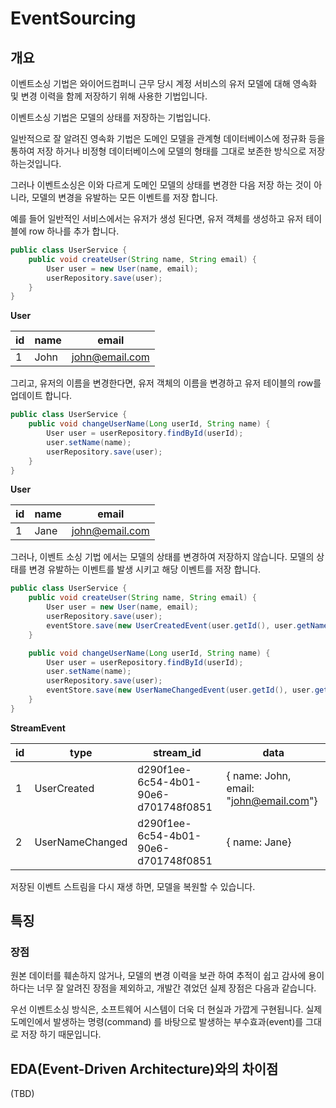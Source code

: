 # EventSourcing

## 개요

이벤트소싱 기법은 와이어드컴퍼니 근무 당시 계정 서비스의 유저 모델에 대해 영속화 및 변경 이력을 함께 저장하기 위해 사용한 기법입니다.

이벤트소싱 기법은 모델의 상태를 저장하는 기법입니다.

일반적으로 잘 알려진 영속화 기법은 도메인 모델을 관계형 데이터베이스에 정규화 등을 통하여 저장 하거나 비정형 데이터베이스에 모델의 형태를 그대로 보존한 방식으로 저장하는것입니다.

그러나 이벤트소싱은 이와 다르게 도메인 모델의 상태를 변경한 다음 저장 하는 것이 아니라, 모델의 변경을 유발하는 모든 이벤트를 저장 합니다.

예를 들어 일반적인 서비스에서는 유저가 생성 된다면, 유저 객체를 생성하고 유저 테이블에 row 하나를 추가 합니다.

```java
public class UserService {
    public void createUser(String name, String email) {
        User user = new User(name, email);
        userRepository.save(user);
    }
}
```

**User**

| id | name | email          |
|----|------|----------------|
| 1  | John | john@email.com |

그리고, 유저의 이름을 변경한다면, 유저 객체의 이름을 변경하고 유저 테이블의 row를 업데이트 합니다.

```java
public class UserService {
    public void changeUserName(Long userId, String name) {
        User user = userRepository.findById(userId);
        user.setName(name);
        userRepository.save(user);
    }
}
```

**User**

| id | name | email          |
|----|------|----------------|
| 1  | Jane | john@email.com |

그러나, 이벤트 소싱 기법 에서는 모델의 상태를 변경하여 저장하지 않습니다. 모델의 상태를 변경 유발하는 이벤트를 발생 시키고 해당 이벤트를 저장 합니다.

```java
public class UserService {
    public void createUser(String name, String email) {
        User user = new User(name, email);
        userRepository.save(user);
        eventStore.save(new UserCreatedEvent(user.getId(), user.getName(), user.getEmail()));
    }

    public void changeUserName(Long userId, String name) {
        User user = userRepository.findById(userId);
        user.setName(name);
        userRepository.save(user);
        eventStore.save(new UserNameChangedEvent(user.getId(), user.getName()));
    }
}
```

**StreamEvent**

| id | type            | stream_id                            | data                                   |
|----|-----------------|--------------------------------------|----------------------------------------|
| 1  | UserCreated     | d290f1ee-6c54-4b01-90e6-d701748f0851 | { name: John, email: "john@email.com"} |
| 2  | UserNameChanged | d290f1ee-6c54-4b01-90e6-d701748f0851 | { name: Jane}                          |

저장된 이벤트 스트림을 다시 재생 하면, 모델을 복원할 수 있습니다.

## 특징

### 장점
원본 데이터를 훼손하지 않거나, 모델의 변경 이력을 보관 하여 추적이 쉽고 감사에 용이하다는 너무 잘 알려진 장점을 제외하고, 개발간 겪었던 실제 장점은 다음과 같습니다.

우선 이벤트소싱 방식은, 소프트웨어 시스템이 더욱 더 현실과 가깝게 구현됩니다. 실제 도메인에서 발생하는 명령(command) 를 바탕으로 발생하는 부수효과(event)를 그대로 저장 하기 때문입니다.


## EDA(Event-Driven Architecture)와의 차이점



(TBD)

